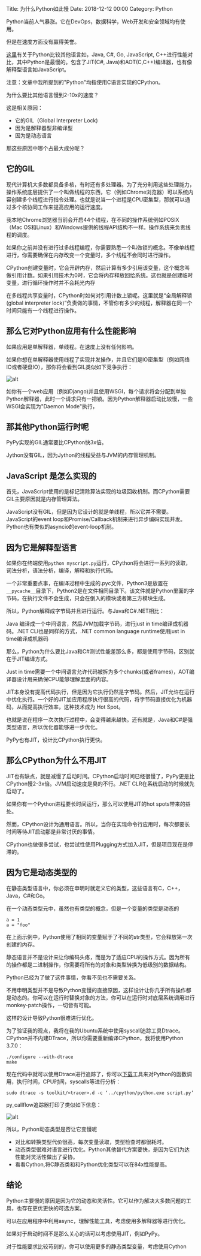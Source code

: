 Title:  为什么Python如此慢
Date: 2018-12-12 00:00
Category: Python

Python当前人气暴涨。它在DevOps，数据科学，Web开发和安全领域均有使用。

但是在速度方面没有赢得美誉。

[这里](https://benchmarksgame-team.pages.debian.net/benchmarksgame/faster/python.html)有关于Python比较其他语言如，Java, C#, Go, JavaScript, C++进行性能对比，其中Python是最慢的。包含了JIT(C#, Java)和AOT(C,C++)编译器，也有像解释型语言如JavaScript。

注意：文章中我所提到的"Python"均指使用C语言实现的CPython。

为什么要比其他语言慢到2-10x的速度？

这是相关原因：

* 它的GIL（Global Interpreter Lock)
* 因为是解释器型非编译型
* 因为是动态语言

那这些原因中哪个占最大成分呢？

## 它的GIL

现代计算机大多数都具备多核，有时还有多处理器。为了充分利用这些处理能力，操作系统底层提供了一个叫做线程的东西，它（例如Chrome浏览器）可以系统内容创建多个线程进行指令处理。也就是说当一个进程是CPU密集型，那就可以通过多个核协同工作来提高应用的运行速度。

我本地Chrome浏览器当前会开启44个线程，在不同的操作系统例如POSIX（Mac OS和Linux）和Windows提供的线程API结构不一样。操作系统来负责线程的调度。

如果你之前并没有进行过多线程编程，你需要熟悉一个叫做锁的概念。不像单线程进行，你需要确保在内存改变一个变量时，多个线程不会同时进行操作。

CPython创建变量时，它会开辟内存，然后计算有多少引用该变量，这个概念叫做引用计数。如果引用技术为0时，它会将内存释放回给系统。这也就是创建临时变量，进行循环操作时并不会耗光内存

在多线程共享变量时，CPython时如何对引用计数上锁呢。这里就是“全局解释锁(global interpreter lock)”负责做的事情，不管你有多少的线程，解释器在同一个时间只能有一个线程进行操作。

## 那么它对Python应用有什么性能影响

如果应用是单解释器，单线程。在速度上没有任何影响。

如果你想在单解释器使用线程了实现并发操作，并且它们是IO密集型（例如网络IO或者硬盘IO），那你将会看到GIL类似如下竞争执行：

![alt](https://cdn-images-1.medium.com/max/1040/0*S_iSksY5oM5H1Qf_.png)

如你有一个web应用（例如Django)并且使用WSGI，每个请求将会分配到单独Python解释器，此时一个请求只有一把锁。因为Python解释器启动比较慢，一些WSGI会实现为"Daemon Mode"执行，

## 那其他Python运行时呢

PyPy实现的GIL通常要比CPython快3x倍。

Jython没有GIL，因为Jython的线程受益与JVM的内存管理机制。

## JavaScript 是怎么实现的

首先，JavaScript使用的是标记清除算法实现的垃圾回收机制。而CPython需要GIL主要原因就是内存管理算法。

JavaScript没有GIL，但是因为它设计的就是单线程，所以它并不需要。JavaScript的event loop和Promise/Callback机制来进行异步编码实现并发。Python也有类似的asyncio的event-loop机制。

## 因为它是解释型语言

如果你在终端使用`python myscript.py`运行，CPython将会进行一系列的读取，词法分析，语法分析，编译，解释和执行代码。

一个非常重要点事，在编译过程中生成的.pyc文件，Python3是放置在`__pycache__`目录下，Python2是在文件相同目录下。该文件就是Python里面的字节码，在执行文件不会生成，只会在倒入的模块或者第三方模块生成。

所以，Python解释成字节码并且进行运行。与Java和C#.NET相比：

Java 编译成一个中间语言，然后JVM加载字节码，进行just in time编译成机器码。.NET CLI也是同样的方式，.NET common language runtime使用just in time编译成机器码

那么，Python为什么要比Java和C#测试性能差那么多，都是使用字节码，区别就在于JIT编译方式。

Just in time需要一个中间语言允许代码被拆为多个chunks(或者frames)，AOT编译器设计用来确保CPU能够理解里面的内容。

JIT本身没有提高代码执行，但是因为它执行仍然是字节码。然后，JIT允许在运行中优化执行。一个好的JIT加应用程序执行很高的代码，将字节码直接优化为机器码，从而提高执行效率，这种技术成为 Hot Spot。

也就是说在程序一次次执行过程中，会变得越来越快。还有就是，Java和C#是强类型语言，所以优化器能够进一步优化。

PyPy也有JIT，设计比CPython执行更快。

## 那么CPython为什么不用JIT

JIT也有缺点，就是减慢了启动时间。CPython启动时间已经很慢了，PyPy更是比CPython慢2-3x倍。JVM启动速度是臭的不行。.NET CLR在系统启动的时候就先启动了。

如果你有一个Python进程要长时间运行，那么可以使用JIT的hot spots带来的益处。

然而，CPython设计为通用语言。所以，当你在实现命令行应用时，每次都要长时间等待JIT启动那是非常讨厌的事情。

CPython也做很多尝试，也尝试性使用Plugging方式加入JIT，但是项目现在是停滞的。

## 因为它是动态类型的

在静态类型语言中，你必须在申明时就定义它的类型，这些语言有C，C++，Java，C#和Go。

在一个动态类型元中，虽然也有类型的概念，但是一个变量的类型是动态的

    a = 1
    a = "foo"

在上面示例中，Python使用了相同的变量赋于了不同的str类型，它会释放第一次创建的内存。

静态语言并不是设计来让你编码头疼，而是为了适应CPU的操作方式。因为所有的操作都是二进制操作，你需要将所有的对象和类型转换为低级别的数据结构。

Python已经为了做了这件事情，你看不见也不需要关系。

不用申明类型并不是导致Python变慢的直接原因，这样设计让你几乎所有操作都是动态的。你可以在运行时替换对象的方法，你可以在运行时对底层系统调用进行monkey-patch操作，一切皆有可能。

这样的设计导致Python很难进行优化。

为了验证我的观点，我将在我的Ubuntu系统中使用syscall追踪工具Dtrace。CPython并不内建DTrace，所以你需要重新编译CPython，我将使用Python 3.7.0：

    ./configure --with-dtrace
    make

现在代码中就可以使用Dtrace进行追踪了，你可以[下载](https://github.com/paulross/dtrace-py/tree/master/toolkit)工具来对Python的函数调用，执行时间，CPU时间，syscalls等进行分析：

    sudo dtrace -s toolkit/<tracer>.d -c ‘../cpython/python.exe script.py’


py_callflow追踪器打印了类似如下信息：

![alt](http://thyrsi.com/t6/631/1544684962x2890171761.gif)

所以，Python动态类型是否让它变慢呢

* 对比和转换类型代价很高，每次变量读取，类型检查时都很耗时。
* 动态类型很难对语言进行优化。Python其他替代方案要快，是因为它们为达性能对灵活性做出了妥协。
* 看看Cython,将C静态类和和Python优化类型可以在84x性能提高。


## 结论

Python主要慢的原因是因为它的动态和灵活性。它可以作为解决大多数问题的工具，也存在更优更快的可选方案。

可以在应用程序中利用async，理解性能工具，考虑使用多解释器等进行优化。

如果对于启动时间不是那么关心的话可以考虑使用JIT，例如PyPy。

对于性能要求比较苛刻的，你可以使用更多的静态类型变量，考虑使用Cython




